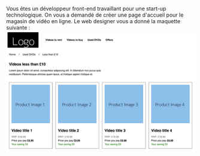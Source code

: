 Vous êtes un développeur front-end travaillant pour une start-up technologique. On vous a demandé de créer une page d'accueil pour le magasin de vidéo en ligne. Le web designer vous a donné la maquette suivante :
![maquette](https://github.com/jesakim/BRIEF2/blob/main/img/maquette.png?raw=true)

